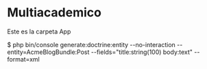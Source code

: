 Multiacademico
=======

Este es la carpeta App

$ php bin/console generate:doctrine:entity --no-interaction --entity=AcmeBlogBundle:Post --fields="title:string(100) body:text" --format=xml

